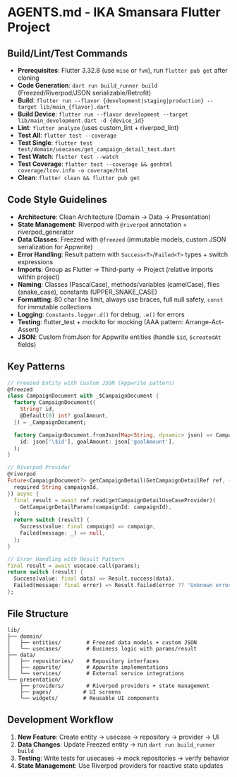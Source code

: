 # AGENTS.md - IKA Smansara Flutter Project

## Build/Lint/Test Commands
- **Prerequisites**: Flutter 3.32.8 (use `mise` or `fvm`), run `flutter pub get` after cloning
- **Code Generation**: `dart run build_runner build` (Freezed/Riverpod/JSON serializable/Retrofit)
- **Build**: `flutter run --flavor {development|staging|production} --target lib/main_{flavor}.dart`
- **Build Device**: `flutter run --flavor development --target lib/main_development.dart -d {device_id}`
- **Lint**: `flutter analyze` (uses custom_lint + riverpod_lint)
- **Test All**: `flutter test --coverage`
- **Test Single**: `flutter test test/domain/usecases/get_campaign_detail_test.dart`
- **Test Watch**: `flutter test --watch`
- **Test Coverage**: `flutter test --coverage && genhtml coverage/lcov.info -o coverage/html`
- **Clean**: `flutter clean && flutter pub get`

## Code Style Guidelines
- **Architecture**: Clean Architecture (Domain → Data → Presentation)
- **State Management**: Riverpod with `@riverpod` annotation + riverpod_generator
- **Data Classes**: Freezed with `@freezed` (immutable models, custom JSON serialization for Appwrite)
- **Error Handling**: Result pattern with `Success<T>`/`Failed<T>` types + switch expressions
- **Imports**: Group as Flutter → Third-party → Project (relative imports within project)
- **Naming**: Classes (PascalCase), methods/variables (camelCase), files (snake_case), constants (UPPER_SNAKE_CASE)
- **Formatting**: 80 char line limit, always use braces, full null safety, `const` for immutable collections
- **Logging**: `Constants.logger.d()` for debug, `.e()` for errors
- **Testing**: flutter_test + mockito for mocking (AAA pattern: Arrange-Act-Assert)
- **JSON**: Custom fromJson for Appwrite entities (handle `$id`, `$createdAt` fields)

## Key Patterns
```dart
// Freezed Entity with Custom JSON (Appwrite pattern)
@freezed
class CampaignDocument with _$CampaignDocument {
  factory CampaignDocument({
    String? id,
    @Default(0) int? goalAmount,
  }) = _CampaignDocument;

  factory CampaignDocument.fromJson(Map<String, dynamic> json) => CampaignDocument(
    id: json['\$id'], goalAmount: json['goalAmount'],
  );
}

// Riverpod Provider
@riverpod
Future<CampaignDocument?> getCampaignDetail(GetCampaignDetailRef ref, {
  required String campaignId,
}) async {
  final result = await ref.read(getCampaignDetailUseCaseProvider)(
    GetCampaignDetailParams(campaignId: campaignId),
  );
  return switch (result) {
    Success(value: final campaign) => campaign,
    Failed(message: _) => null,
  };
}

// Error Handling with Result Pattern
final result = await usecase.call(params);
return switch (result) {
  Success(value: final data) => Result.success(data),
  Failed(message: final error) => Result.failed(error ?? 'Unknown error'),
};
```

## File Structure
```
lib/
├── domain/
│   ├── entities/        # Freezed data models + custom JSON
│   └── usecases/        # Business logic with params/result
├── data/
│   ├── repositories/    # Repository interfaces
│   ├── appwrite/        # Appwrite implementations
│   └── services/        # External service integrations
└── presentation/
    ├── providers/       # Riverpod providers + state management
    ├── pages/          # UI screens
    └── widgets/        # Reusable UI components
```

## Development Workflow
1. **New Feature**: Create entity → usecase → repository → provider → UI
2. **Data Changes**: Update Freezed entity → run `dart run build_runner build`
3. **Testing**: Write tests for usecases → mock repositories → verify behavior
4. **State Management**: Use Riverpod providers for reactive state updates